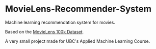 # MovieLens-Recommender-System
Machine learning recommendation system for movies.

Based on the [MovieLens 100k Dataset](https://www.kaggle.com/prajitdatta/movielens-100k-dataset/data).

A very small project made for UBC's Applied Machine Learning Course.
